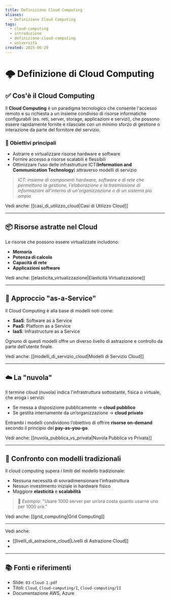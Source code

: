 ```yaml
---
title: Definizione Cloud Computing
aliases:
  - Definizione Cloud Computing
tags:
  - cloud-computing
  - introduzione
  - definizione-cloud-computing
  - università
created: 2025-06-20
---
```

# 🌩️ Definizione di Cloud Computing

## ✅ Cos'è il Cloud Computing

Il **Cloud Computing** è un paradigma tecnologico che consente l'accesso remoto e su richiesta a un insieme condiviso di risorse informatiche configurabili (es. reti, server, storage, applicazioni e servizi), che possono essere rapidamente fornite e rilasciate con un minimo sforzo di gestione o interazione da parte del fornitore del servizio.

### 🎯 Obiettivi principali
- Astrarre e virtualizzare risorse hardware e software
- Fornire accesso a risorse scalabili e flessibili
- Ottimizzare l’uso delle infrastrutture ICT(**Information and Communication Technology**) attraverso modelli di servizio
> 	_ICT: insieme di componenti hardware, software e di rete che permettono la gestione, l'elaborazione e la trasmissione di informazioni all'interno di un'organizzazione o di un sistema più ampio_

Vedi anche: [[casi_di_utilizzo_cloud|Casi di Utilizzo Cloud]]

---

## 📦 Risorse astratte nel Cloud
Le risorse che possono essere virtualizzate includono:
- **Memoria**
- **Potenza di calcolo**
- **Capacità di rete**
- **Applicazioni software**

Vedi anche: [[elasticita_virtualizzazione|Elasticità Virtualizzazione]]

---

## 🧰 Approccio "as-a-Service"
Il Cloud Computing è alla base di modelli noti come:
- **SaaS**: Software as a Service
- **PaaS**: Platform as a Service
- **IaaS**: Infrastructure as a Service

Ognuno di questi modelli offre un diverso livello di astrazione e controllo da parte dell’utente finale.

Vedi anche: [[modelli_di_servizio_cloud|Modelli di Servizio Cloud]]

---

## ☁️ La "nuvola"
Il termine *cloud* (nuvola) indica l'infrastruttura sottostante, fisica o virtuale, che eroga i servizi:
- Se messa a disposizione pubblicamente → **cloud pubblico**
- Se gestita internamente da un’organizzazione → **cloud privato**

Entrambi i modelli condividono l’obiettivo di offrire **risorse on-demand** secondo il principio del **pay-as-you-go**.

Vedi anche: [[nuvola_pubblica_vs_privata|Nuvola Pubblica vs Privata]]

---

## 🔄 Confronto con modelli tradizionali
Il cloud computing supera i limiti del modello tradizionale:
- Nessuna necessità di sovradimensionare l’infrastruttura
- Nessun investimento iniziale in hardware fisico
- Maggiore **elasticità** e **scalabilità**

> 📌 *Esempio*: "Usare 1000 server per un’ora costa quanto usarne uno per 1000 ore."

Vedi anche: [[grid_computing|Grid Computing]]

---

Vedi anche:
- [[livelli_di_astrazione_cloud|Livelli di Astrazione Cloud]]
- 

---
## 📚 Fonti e riferimenti
- Slide: `03-Cloud-1.pdf`  
- Titoli: `Cloud`, `Cloud-computing/I`, `Cloud-computing/II`
- Documentazione AWS, Azure

